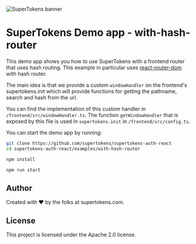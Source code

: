 ![SuperTokens banner](https://raw.githubusercontent.com/supertokens/supertokens-logo/master/images/Artboard%20%E2%80%93%2027%402x.png)

# SuperTokens Demo app - with-hash-router

This demo app shows you how to use SuperTokens with a frontend router that uses hash routing. This example in particular uses [react-router-dom](https://reactrouter.com/web/guides/quick-start) with hash router.

The main idea is that we provide a custom `windowHandler` on the frontend's supertokens.init which will provide functions for getting the pathname, search and hash from the url.

You can find the implementation of this custom handler in `/frontend/src/windowHandler.ts`. The function `getWindowHandler` that is exposed by this file is used in `supertokens.init` in `/frontend/src/config.ts`.

You can start the demo app by running:

```bash
git clone https://github.com/supertokens/supertokens-auth-react
cd supertokens-auth-react/examples/with-hash-router

npm install

npm run start
```

## Author

Created with :heart: by the folks at supertokens.com.

## License

This project is licensed under the Apache 2.0 license.

